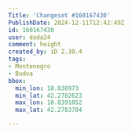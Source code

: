 ```yaml
---
Title: 'Changeset #160167430'
PublishDate: 2024-12-11T12:42:49Z
id: 160167430
user: dada24
comment: height
created_by: iD 2.30.4
tags:
- Montenegro
- Budva
bbox:
  min_lon: 18.838973
  min_lat: 42.2782623
  max_lon: 18.8391052
  max_lat: 42.2783784

---
```

